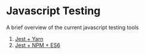# Javascript Testing

A brief overview of the current javascript testing tools

1. [Jest + Yarn](https://github.com/nikifmak/javascript-testing/tree/master/jest-yarn)
2. [Jest + NPM + ES6](https://github.com/nikifmak/javascript-testing/tree/master/jest-npm-es6)

